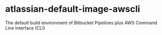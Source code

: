 # atlassian-default-image-awscli
The default build environment of Bitbucket Pipelines plus AWS Command Line Interface (CLI)
